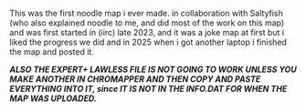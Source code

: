 This was the first noodle map i ever made. in collaboration with Saltyfish (who also explained noodle to me, and did most of the work on this map) and was first started in (iirc) late 2023, and it was a joke map at first but i liked the progress we did and in 2025 when i got another laptop i finished the map and posted it.

***ALSO THE EXPERT+ LAWLESS FILE IS NOT GOING TO WORK UNLESS YOU MAKE ANOTHER IN CHROMAPPER AND THEN COPY AND PASTE EVERYTHING INTO IT, since IT IS NOT IN THE INFO.DAT FOR WHEN THE MAP WAS UPLOADED.***
